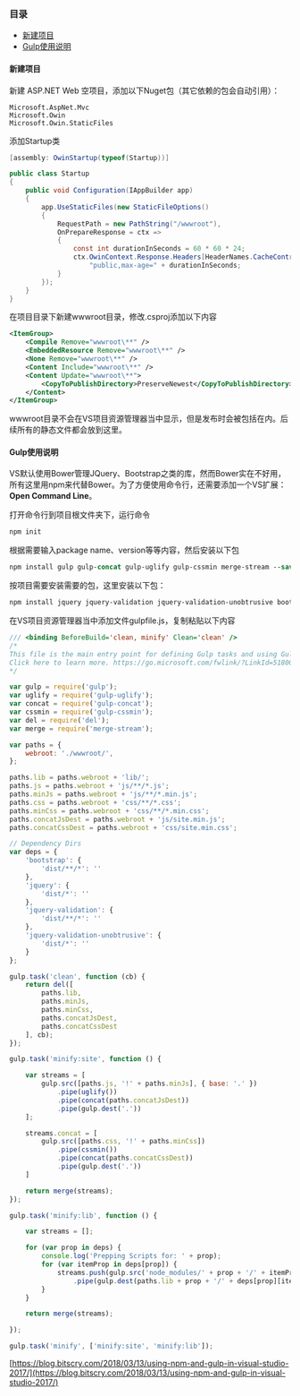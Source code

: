 ### 目录

* [新建项目](#新建项目)
* [Gulp使用说明](#Gulp使用说明)

#### 新建项目

新建 ASP.NET Web 空项目，添加以下Nuget包（其它依赖的包会自动引用）：

    Microsoft.AspNet.Mvc
    Microsoft.Owin
    Microsoft.Owin.StaticFiles

添加Startup类

```cs
[assembly: OwinStartup(typeof(Startup))]

public class Startup
{
    public void Configuration(IAppBuilder app)
    {
        app.UseStaticFiles(new StaticFileOptions()
        {
            RequestPath = new PathString("/wwwroot"),
            OnPrepareResponse = ctx =>
            {
                const int durationInSeconds = 60 * 60 * 24;
                ctx.OwinContext.Response.Headers[HeaderNames.CacheControl] =
                    "public,max-age=" + durationInSeconds;
            }
        });
    }
}
```

在项目目录下新建wwwroot目录，修改.csproj添加以下内容

```xml
<ItemGroup>
    <Compile Remove="wwwroot\**" />
    <EmbeddedResource Remove="wwwroot\**" />
    <None Remove="wwwroot\**" />
    <Content Include="wwwroot\**" />
    <Content Update="wwwroot\**">
        <CopyToPublishDirectory>PreserveNewest</CopyToPublishDirectory>
    </Content>
</ItemGroup>
```

wwwroot目录不会在VS项目资源管理器当中显示，但是发布时会被包括在内。后续所有的静态文件都会放到这里。

#### Gulp使用说明

VS默认使用Bower管理JQuery、Bootstrap之类的库，然而Bower实在不好用，所有这里用npm来代替Bower。为了方便使用命令行，还需要添加一个VS扩展：**Open Command Line**。

打开命令行到项目根文件夹下，运行命令

```ps
npm init
```

根据需要输入package name、version等等内容，然后安装以下包

```ps
npm install gulp gulp-concat gulp-uglify gulp-cssmin merge-stream --save-dev
```

按项目需要安装需要的包，这里安装以下包：

```ps
npm install jquery jquery-validation jquery-validation-unobtrusive bootstrap@3.3.7 -save
```

在VS项目资源管理器当中添加文件gulpfile.js，复制粘贴以下内容

```js
/// <binding BeforeBuild='clean, minify' Clean='clean' />
/*
This file is the main entry point for defining Gulp tasks and using Gulp plugins.
Click here to learn more. https://go.microsoft.com/fwlink/?LinkId=518007
*/

var gulp = require('gulp');
var uglify = require('gulp-uglify');
var concat = require('gulp-concat');
var cssmin = require('gulp-cssmin');
var del = require('del');
var merge = require('merge-stream');

var paths = {
    webroot: './wwwroot/',
};

paths.lib = paths.webroot + 'lib/';
paths.js = paths.webroot + 'js/**/*.js';
paths.minJs = paths.webroot + 'js/**/*.min.js';
paths.css = paths.webroot + 'css/**/*.css';
paths.minCss = paths.webroot + 'css/**/*.min.css';
paths.concatJsDest = paths.webroot + 'js/site.min.js';
paths.concatCssDest = paths.webroot + 'css/site.min.css';

// Dependency Dirs
var deps = {
    'bootstrap': {
        'dist/**/*': ''
    },
    'jquery': {
        'dist/*': ''
    },
    'jquery-validation': {
        'dist/**/*': ''
    },
    'jquery-validation-unobtrusive': {
        'dist/*': ''
    }
};

gulp.task('clean', function (cb) {
    return del([
        paths.lib,
        paths.minJs,
        paths.minCss,
        paths.concatJsDest,
        paths.concatCssDest
    ], cb);
});

gulp.task('minify:site', function () {

    var streams = [
        gulp.src([paths.js, '!' + paths.minJs], { base: '.' })
            .pipe(uglify())
            .pipe(concat(paths.concatJsDest))
            .pipe(gulp.dest('.'))
    ];

    streams.concat = [
        gulp.src([paths.css, '!' + paths.minCss])
            .pipe(cssmin())
            .pipe(concat(paths.concatCssDest))
            .pipe(gulp.dest('.'))
    ]

    return merge(streams);
});

gulp.task('minify:lib', function () {

    var streams = [];

    for (var prop in deps) {
        console.log('Prepping Scripts for: ' + prop);
        for (var itemProp in deps[prop]) {
            streams.push(gulp.src('node_modules/' + prop + '/' + itemProp)
                .pipe(gulp.dest(paths.lib + prop + '/' + deps[prop][itemProp])));
        }
    }

    return merge(streams);

});

gulp.task('minify', ['minify:site', 'minify:lib']);
```

[https://blog.bitscry.com/2018/03/13/using-npm-and-gulp-in-visual-studio-2017/](https://blog.bitscry.com/2018/03/13/using-npm-and-gulp-in-visual-studio-2017/)
